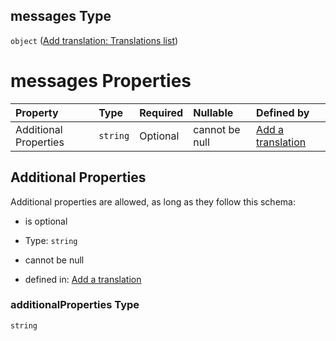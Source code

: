 ## messages Type

`object` ([Add translation: Translations list](add-translation-anyof-español-properties-add-translation-translations-list.md))

# messages Properties

| Property              | Type     | Required | Nullable       | Defined by                                                                                                                                                                                       |
| :-------------------- | :------- | :------- | :------------- | :----------------------------------------------------------------------------------------------------------------------------------------------------------------------------------------------- |
| Additional Properties | `string` | Optional | cannot be null | [Add a translation](add-translation-anyof-español-properties-add-translation-translations-list-additionalproperties.md "add-translation.json#/anyOf/3/properties/messages/additionalProperties") |

## Additional Properties

Additional properties are allowed, as long as they follow this schema:



*   is optional

*   Type: `string`

*   cannot be null

*   defined in: [Add a translation](add-translation-anyof-español-properties-add-translation-translations-list-additionalproperties.md "add-translation.json#/anyOf/3/properties/messages/additionalProperties")

### additionalProperties Type

`string`
